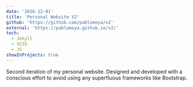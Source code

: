 ```yaml
---
date: '2016-12-01'
title: 'Personal Website V2'
github: 'https://github.com/pablomoya/v2'
external: 'https://pablomoya.github.io/v2/'
tech:
  - Jekyll
  - SCSS
  - JS
showInProjects: true
---
```


Second iteration of my personal website. Designed and developed with a conscious effort to avoid using any superfluous frameworks like Bootstrap.
